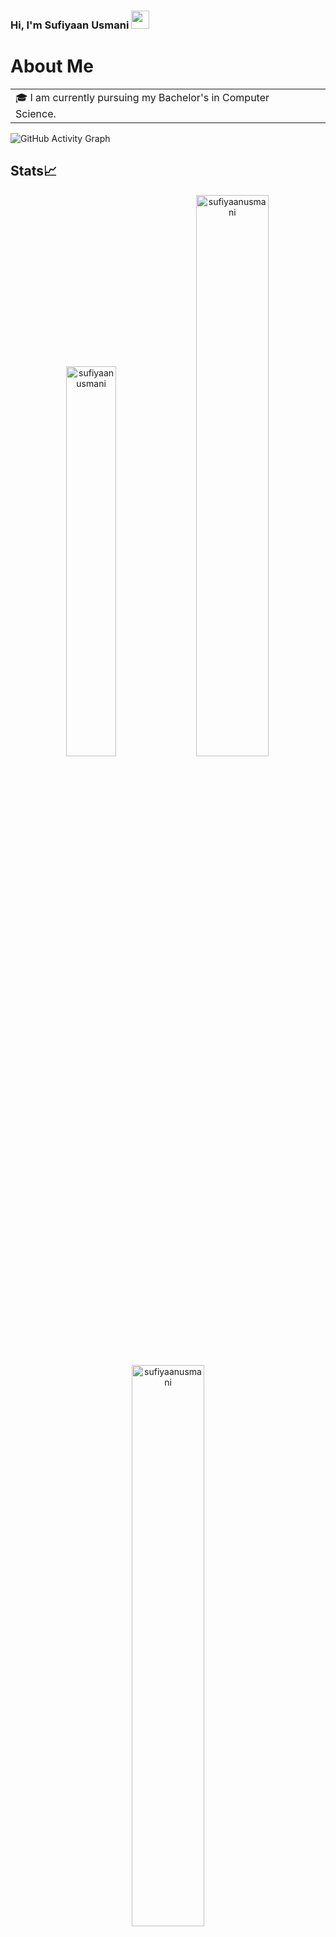 ### Hi, I'm Sufiyaan Usmani  <img src="https://github.com/TheDudeThatCode/TheDudeThatCode/blob/master/Assets/Hi.gif" width="29px">

# About Me
<table>
<tr>
  <td valign="center">
    🎓 I am currently pursuing my Bachelor's in Computer Science.<br>
<!--     🌱 I am currently learning Java and also interested in Web Development.<br> -->
<!--     🎯 My Goal is to Contribute to as many open source project as possible.<br> -->
<!--     ✨ I love to create different types of contents.<br> -->
<td >
  </td>

</tr>
</table>

<!-- # replace username with your own or change theme -->
![GitHub Activity Graph](https://activity-graph.herokuapp.com/graph?username=sufiyaanusmani&theme=dracula&hide_border=true)

## Stats📈
<p align="center">
<img width="40%" src="https://github-readme-stats.vercel.app/api/top-langs?username=sufiyaanusmani&show_icons=true&theme=dracula&title_color=ff8000&text_color=ffffff&bg_color=6a6a6a&locale=en&layout=compact&hide_border=true" alt="sufiyaanusmani" /> 
<img width="48%" src="https://github-readme-stats.vercel.app/api?username=sufiyaanusmani&show_icons=true&theme=dracula&title_color=ff8000&text_color=ffffff&bg_color=6a6a6a&locale=en&hide_border=true" alt="sufiyaanusmani" />
<img width="48%" src="https://github-readme-streak-stats.herokuapp.com/?user=sufiyaanusmani&theme=highcontrast&hide_border=true" alt="sufiyaanusmani" />
</p>


<!-- Here are some ideas to get you started:

- 🔭 I’m currently working on ...
- 🌱 I’m currently learning ...
- 👯 I’m looking to collaborate on ...
- 🤔 I’m looking for help with ...
- 💬 Ask me about ...
- 📫 How to reach me: ...
- 😄 Pronouns: ...
- ⚡ Fun fact: ... -->
<!-- --> -->
